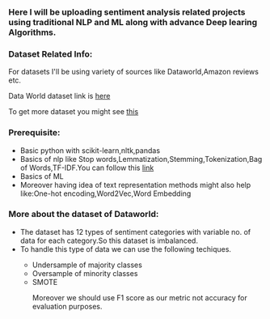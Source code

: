 <h3>Here I will be uploading sentiment analysis related projects using traditional NLP and ML  along with advance Deep learing Algorithms.</h3>
<h3>Dataset Related Info:</h3>
<p>For datasets I'll be using variety of sources like Dataworld,Amazon reviews etc.</p>
<p>Data World dataset link is <a href='https://data.world/crowdflower/sentiment-analysis-in-text'>here</a></p>
<p>To get more dataset you might see <a href="https://www.analyticsvidhya.com/blog/2023/12/top-sentiment-analysis-datasets/">this</a></p>

<h3>Prerequisite:</h3>
<ul>
  <li>Basic python with scikit-learn,nltk,pandas</li>
  <li>Basics of nlp like Stop words,Lemmatization,Stemming,Tokenization,Bag of Words,TF-IDF.You can follow this <a href="https://www.polarsparc.com/xhtml/Feature-Extraction-NLP.html">link</a></li>
  <li>Basics of ML</li>
  <li>Moreover having idea of text representation methods might also help like:One-hot encoding,Word2Vec,Word Embedding</li>
</ul>
<h3>More about the dataset of Dataworld:</h3>
<ul>
  <li>The dataset has 12 types of sentiment categories with variable no. of data for each category.So this dataset is imbalanced.</li>
  <li>To handle this type of data we can use the following techiques.</li>
  <ul>
    <li>Undersample of majority classes</li>
    <li>Oversample of minority classes</li>
    <li>SMOTE</li>
    <p>Moreover we should use F1 score as our metric not accuracy for evaluation purposes.</p>
  </ul>
</ul>
